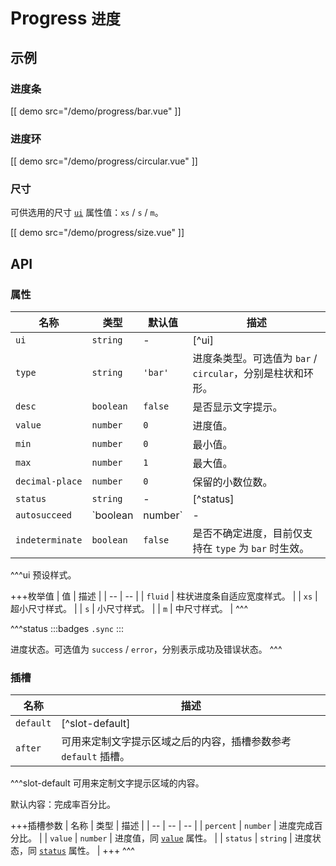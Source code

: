 # Progress <small>进度</small>

## 示例

### 进度条

[[ demo src="/demo/progress/bar.vue" ]]

### 进度环

[[ demo src="/demo/progress/circular.vue" ]]

### 尺寸

可供选用的尺寸 [`ui`](#props-ui) 属性值：`xs` / `s` / `m`。

[[ demo src="/demo/progress/size.vue" ]]

## API

### 属性

| 名称 | 类型 | 默认值 | 描述 |
| -- | -- | -- | -- |
| ``ui`` | `string` | - | [^ui] |
| ``type`` | `string` | `'bar'` | 进度条类型。可选值为 `bar` / `circular`，分别是柱状和环形。 |
| ``desc`` | `boolean` | `false` | 是否显示文字提示。 |
| ``value`` | `number` | `0` | 进度值。 |
| ``min`` | `number` | `0` | 最小值。 |
| ``max`` | `number` | `1` | 最大值。 |
| ``decimal-place`` | `number` | `0` | 保留的小数位数。 |
| ``status`` | `string` | - | [^status] |
| ``autosucceed`` | `boolean | number` | - | 是否在进度值到达最大时自动进入 `success` 状态。`true` 表示直接进入成功状态，如果是 `number` 类型则表示在到达最大值后切换为成功状态前等待的毫秒数。 |
| ``indeterminate`` | `boolean` | `false` | 是否不确定进度，目前仅支持在 `type` 为 `bar` 时生效。 |


^^^ui
预设样式。

+++枚举值
| 值 | 描述 |
| -- | -- |
| `fluid` | 柱状进度条自适应宽度样式。 |
| `xs` | 超小尺寸样式。 |
| `s` | 小尺寸样式。 |
| `m` | 中尺寸样式。 |
^^^

^^^status
:::badges
`.sync`
:::

进度状态。可选值为 `success` / `error`，分别表示成功及错误状态。
^^^

### 插槽

| 名称 | 描述 |
| -- | -- |
| ``default`` | [^slot-default] |
| ``after`` | 可用来定制文字提示区域之后的内容，插槽参数参考 `default` 插槽。 |

^^^slot-default
可用来定制文字提示区域的内容。

默认内容：完成率百分比。

+++插槽参数
| 名称 | 类型 | 描述 |
| -- | -- | -- |
| `percent` | `number` | 进度完成百分比。 |
| `value` | `number` | 进度值，同 [`value`](#props-value) 属性。 |
| `status` | `string` | 进度状态，同 [`status`](#props-status) 属性。 |
+++
^^^
